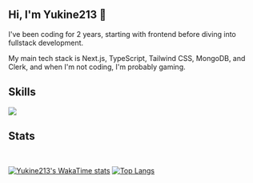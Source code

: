 ## Hi, I'm Yukine213 👋


I've been coding for 2 years, starting with frontend before diving into fullstack development.
<p>
  
My main tech stack is Next.js, TypeScript, Tailwind CSS, MongoDB, and Clerk, and when I'm not coding, I'm probably gaming.
</p>

## Skills

<p >
    <img src="https://skillicons.dev/icons?i=html,css,tailwind,js,ts,react,next,vite,redux,git,mongodb,express,firebase" />
</p>  






## Stats

<div  align="left">
  <img src="https://github-readme-stats.vercel.app/api?username=yukine2133&show_icons=true&locale=en&hide=stars,issues,contribs&theme=dracula" alt="" />
  <a href="https://github.com/Yukine2133/twitter-clone" target="_blank" rel="noreferrer">
    <img src="https://github-readme-stats.vercel.app/api/pin/?username=yukine2133&repo=twitter-clone&theme=dracula" alt="" />
  </a>
</div>






[![Yukine213's WakaTime stats](https://github-readme-stats.vercel.app/api/wakatime?username=yukine213&hide=css,html,xml,prisma,yaml,bash,ezhil,git&theme=dracula)](https://github.com/anuraghazra/github-readme-stats)
[![Top Langs](https://github-readme-stats.vercel.app/api/top-langs/?username=yukine2133&layout=compact&theme=dracula)](https://github.com/anuraghazra/github-readme-stats)













